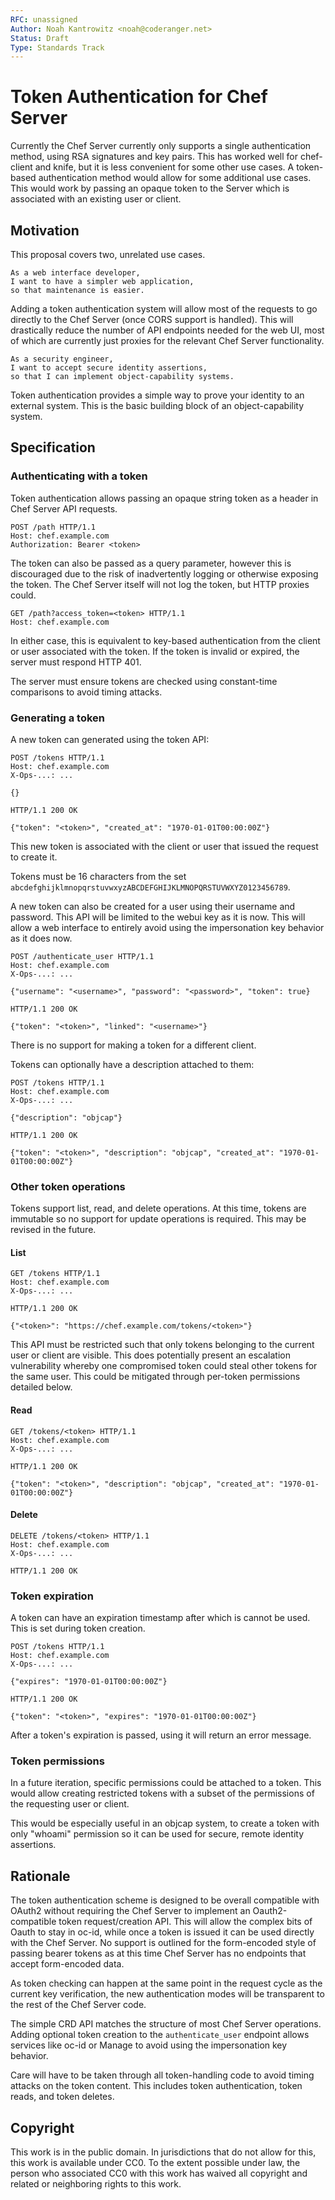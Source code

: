 ```yaml
---
RFC: unassigned
Author: Noah Kantrowitz <noah@coderanger.net>
Status: Draft
Type: Standards Track
---
```


# Token Authentication for Chef Server

Currently the Chef Server currently only supports a single authentication method,
using RSA signatures and key pairs. This has worked well for chef-client and
knife, but it is less convenient for some other use cases. A token-based
authentication method would allow for some additional use cases. This would
work by passing an opaque token to the Server which is associated with an
existing user or client.

## Motivation

This proposal covers two, unrelated use cases.

    As a web interface developer,
    I want to have a simpler web application,
    so that maintenance is easier.

Adding a token authentication system will allow most of the requests to go
directly to the Chef Server (once CORS support is handled). This will
drastically reduce the number of API endpoints needed for the web UI, most of
which are currently just proxies for the relevant Chef Server functionality.

    As a security engineer,
    I want to accept secure identity assertions,
    so that I can implement object-capability systems.

Token authentication provides a simple way to prove your identity to an
external system. This is the basic building block of an object-capability
system.

## Specification

### Authenticating with a token

Token authentication allows passing an opaque string token as a header in
Chef Server API requests.

```
POST /path HTTP/1.1
Host: chef.example.com
Authorization: Bearer <token>
```

The token can also be passed as a query parameter, however this is discouraged
due to the risk of inadvertently logging or otherwise exposing the token. The
Chef Server itself will not log the token, but HTTP proxies could.

```
GET /path?access_token=<token> HTTP/1.1
Host: chef.example.com
```

In either case, this is equivalent to key-based authentication from the client
or user associated with the token. If the token is invalid or expired, the
server must respond HTTP 401.

The server must ensure tokens are checked using constant-time comparisons to
avoid timing attacks.

### Generating a token

A new token can generated using the token API:

```
POST /tokens HTTP/1.1
Host: chef.example.com
X-Ops-...: ...

{}
```

```
HTTP/1.1 200 OK

{"token": "<token>", "created_at": "1970-01-01T00:00:00Z"}
```

This new token is associated with the client or user that issued the request to
create it.

Tokens must be 16 characters from the set `abcdefghijklmnopqrstuvwxyzABCDEFGHIJKLMNOPQRSTUVWXYZ0123456789`.

A new token can also be created for a user using their username and password.
This API will be limited to the webui key as it is now. This will allow a web
interface to entirely avoid using the impersonation key behavior as it does now.

```
POST /authenticate_user HTTP/1.1
Host: chef.example.com
X-Ops-...: ...

{"username": "<username>", "password": "<password>", "token": true}
```

```
HTTP/1.1 200 OK

{"token": "<token>", "linked": "<username>"}
```

There is no support for making a token for a different client.

Tokens can optionally have a description attached to them:

```
POST /tokens HTTP/1.1
Host: chef.example.com
X-Ops-...: ...

{"description": "objcap"}
```

```
HTTP/1.1 200 OK

{"token": "<token>", "description": "objcap", "created_at": "1970-01-01T00:00:00Z"}
```


### Other token operations

Tokens support list, read, and delete operations. At this time, tokens are
immutable so no support for update operations is required. This may be revised
in the future.

#### List

```
GET /tokens HTTP/1.1
Host: chef.example.com
X-Ops-...: ...
```

```
HTTP/1.1 200 OK

{"<token>": "https://chef.example.com/tokens/<token>"}
```

This API must be restricted such that only tokens belonging to the current
user or client are visible. This does potentially present an escalation
vulnerability whereby one compromised token could steal other tokens for the
same user. This could be mitigated through per-token permissions detailed below.

#### Read

```
GET /tokens/<token> HTTP/1.1
Host: chef.example.com
X-Ops-...: ...
```

```
HTTP/1.1 200 OK

{"token": "<token>", "description": "objcap", "created_at": "1970-01-01T00:00:00Z"}
```

#### Delete

```
DELETE /tokens/<token> HTTP/1.1
Host: chef.example.com
X-Ops-...: ...
```

```
HTTP/1.1 200 OK
```

### Token expiration

A token can have an expiration timestamp after which is cannot be used. This is
set during token creation.

```
POST /tokens HTTP/1.1
Host: chef.example.com
X-Ops-...: ...

{"expires": "1970-01-01T00:00:00Z"}
```

```
HTTP/1.1 200 OK

{"token": "<token>", "expires": "1970-01-01T00:00:00Z"}
```

After a token's expiration is passed, using it will return an error message.

### Token permissions

In a future iteration, specific permissions could be attached to a token. This
would allow creating restricted tokens with a subset of the permissions of the
requesting user or client.

This would be especially useful in an objcap system, to create a token with only
"whoami" permission so it can be used for secure, remote identity assertions.

## Rationale

The token authentication scheme is designed to be overall compatible with
OAuth2 without requiring the Chef Server to implement an Oauth2-compatible
token request/creation API. This will allow the complex bits of Oauth to stay
in oc-id, while once a token is issued it can be used directly with the Chef
Server. No support is outlined for the form-encoded style of passing
bearer tokens as at this time Chef Server has no endpoints that accept
form-encoded data.

As token checking can happen at the same point in the request cycle as the
current key verification, the new authentication modes will be transparent to
the rest of the Chef Server code.

The simple CRD API matches the structure of most Chef Server operations. Adding
optional token creation to the `authenticate_user` endpoint allows services
like oc-id or Manage to avoid using the impersonation key behavior.

Care will have to be taken through all token-handling code to avoid timing
attacks on the token content. This includes token authentication, token reads,
and token deletes.

## Copyright

This work is in the public domain. In jurisdictions that do not allow for this,
this work is available under CC0. To the extent possible under law, the person
who associated CC0 with this work has waived all copyright and related or
neighboring rights to this work.

